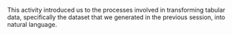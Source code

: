 This activity introduced us to the processes involved in transforming tabular data, specifically the dataset that we generated in the previous session, into natural language.
